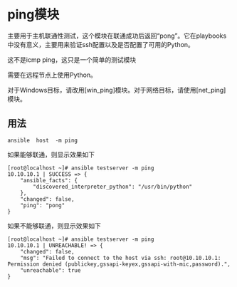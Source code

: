 # ping模块

主要用于主机联通性测试，这个模块在联通成功后返回“pong”。它在playbooks中没有意义，主要用来验证ssh配置以及是否配置了可用的Python。

这不是icmp ping，这只是一个简单的测试模块

需要在远程节点上使用Python。

对于Windows目标，请改用[win_ping]模块。对于网络目标，请使用[net_ping]模块。

## 用法

```shell
ansible  host  -m ping
```

如果能够联通，则显示效果如下

```shell
[root@localhost ~]# ansible testserver -m ping
10.10.10.1 | SUCCESS => {
    "ansible_facts": {
        "discovered_interpreter_python": "/usr/bin/python"
    },
    "changed": false,
    "ping": "pong"
}
```

如果不能够联通，则显示效果如下

```shell
[root@localhost ~]# ansible testserver -m ping
10.10.10.1 | UNREACHABLE! => {
    "changed": false,
    "msg": "Failed to connect to the host via ssh: root@10.10.10.1: Permission denied (publickey,gssapi-keyex,gssapi-with-mic,password).",
    "unreachable": true
}
```

